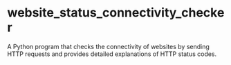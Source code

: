 # website_status_connectivity_checker

A Python program that checks the connectivity of websites by sending HTTP requests and provides detailed explanations of HTTP status codes.
